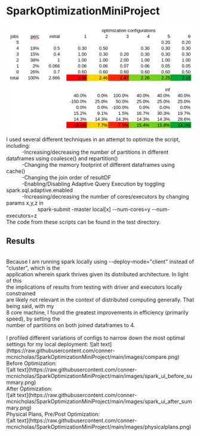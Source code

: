 # SparkOptimizationMiniProject
![alt text](https://raw.githubusercontent.com/conner-mcnicholas/SparkOptimizationMiniProject/main/images/compare.png)
I used several different techniques in an attempt to optimize the script, including:  
&emsp;&emsp;&emsp;-Increasing/decreasing the number of partitions in different dataframes using coalesce() and repartition()
<br>
&emsp;&emsp;&emsp;-Changing the memory footprint of different dataframes using cache()
<br>
&emsp;&emsp;&emsp;-Changing the join order of resultDF
<br>
&emsp;&emsp;&emsp;-Enabling/Disabling Adaptive Query Execution by toggling spark.sql.adaptive.enabled
<br>
&emsp;&emsp;&emsp;-Increasing/decreasing the number of cores/executors by changing params x,y,z in
<br>
&emsp;&emsp;&emsp;&emsp;&emsp;&emsp;spark-submit -master local[x] --num-cores=y --num-executors=z
<br>
The code from these scripts can be found in the test directory.
<br> 
## Results
<br>
Because I am running spark locally using --deploy-mode="client" instead of "cluster", which is the
<br>
application wherein spark thrives given its distributed architecture.  In light of this
<br>
the implications of results from testing with driver and executors locally constrained
<br>
are likely not relevant in the context of distributed computing generally.  That being said, with my
<br>
8 core machine, I found the greatest improvements in efficiency (primarily speed), by setting the
<br>
number of partitions on both joined dataframes to 4.
<br>
<br>
I profiled different variations of configs to narrow down the most optimal settings for my local deployment:
![alt text](https://raw.githubusercontent.com/conner-mcnicholas/SparkOptimizationMiniProject/main/images/compare.png)
<br>
Before Optimization:
<br>
![alt text](https://raw.githubusercontent.com/conner-mcnicholas/SparkOptimizationMiniProject/main/images/spark_ui_before_summary.png)
<br>
After Optimization:
<br>
![alt text](https://raw.githubusercontent.com/conner-mcnicholas/SparkOptimizationMiniProject/main/images/spark_ui_after_summary.png)
<br>
Physical Plans, Pre/Post Optimization:
<br>
![alt text](https://raw.githubusercontent.com/conner-mcnicholas/SparkOptimizationMiniProject/main/images/physicalplans.png)




